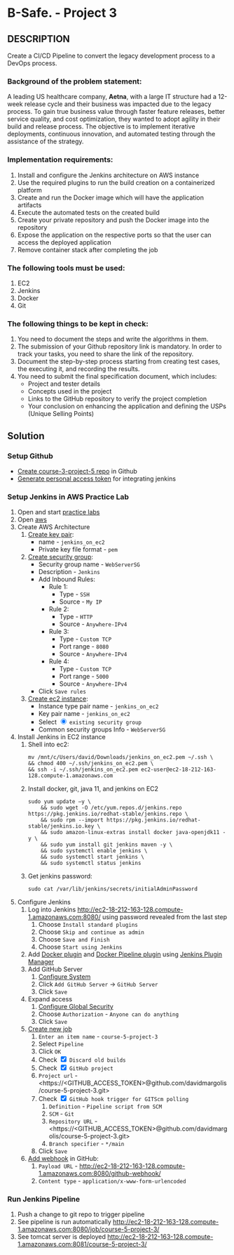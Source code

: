 # B-Safe. - Project 3 

## DESCRIPTION

Create a CI/CD Pipeline to convert the legacy development process to a DevOps
process.

### Background of the problem statement:

A leading US healthcare company, __Aetna__, with a large IT structure had a
12-week release cycle and their business was impacted due to the legacy
process. To gain true business value through faster feature releases, better
service quality, and cost optimization, they wanted to adopt agility in their
build and release process. The objective is to implement iterative
deployments, continuous innovation, and automated testing through the
assistance of the strategy.

### Implementation requirements:

1. Install and configure the Jenkins architecture on AWS instance
1. Use the required plugins to run the build creation on a containerized
    platform
1. Create and run the Docker image which will have the application artifacts
1. Execute the automated tests on the created build
1. Create your private repository and push the Docker image into the
    repository
1. Expose the application on the respective ports so that the user can access
    the deployed application
1. Remove container stack after completing the job

### The following tools must be used:

1. EC2
1. Jenkins
1. Docker
1. Git

### The following things to be kept in check:

1. You need to document the steps and write the algorithms in them.
1. The submission of your Github repository link is mandatory. In order to
    track your tasks, you need to share the link of the repository.
1. Document the step-by-step process starting from creating test cases, the
    executing it, and recording the results.
1. You need to submit the final specification document, which includes:
    - Project and tester details
    - Concepts used in the project
    - Links to the GitHub repository to verify the project completion
    - Your conclusion on enhancing the application and defining the USPs
        (Unique Selling Points)

## Solution

### Setup Github

- [Create course-3-project-5 repo](https://github.com/davidmargolis/course-3-project-5) in Github
- [Generate personal access token](https://github.com/settings/tokens/new) for integrating jenkins

### Setup Jenkins in AWS Practice Lab

1. Open and start [practice labs](https://caltech.lms.simplilearn.com/courses/4041/-PG-DO---CI%2FCD-Pipeline-with-Jenkins/practice-labs)
1. Open [aws](https://us-east-1.console.aws.amazon.com/console/home?region=us-east-1#)
1. Create AWS Architecture
    1. [Create key pair](https://us-east-1.console.aws.amazon.com/ec2/v2/home?region=us-east-1#CreateKeyPair:):
        - name - `jenkins_on_ec2`
        - Private key file format - `pem`
    1. [Create security group](https://us-east-1.console.aws.amazon.com/ec2/v2/home?region=us-east-1#CreateSecurityGroup:):
        - Security group name - `WebServerSG`
        - Description - `Jenkins`
        - Add Inbound Rules:
            - Rule 1:
                - Type - `SSH`
                - Source - `My IP`
            - Rule 2:
                - Type - `HTTP`
                - Source - `Anywhere-IPv4`
            - Rule 3:
                - Type - `Custom TCP`
                - Port range - `8080`
                - Source - `Anywhere-IPv4`
            - Rule 4:
                - Type - `Custom TCP`
                - Port range - `5000`
                - Source - `Anywhere-IPv4`
        - Click `Save rules`
    1. [Create ec2 instance](https://us-east-1.console.aws.amazon.com/ec2/v2/home?region=us-east-1#LaunchInstances:):
        - Instance type pair name - `jenkins_on_ec2`
        - Key pair name - `jenkins_on_ec2`
        - Select <input type=radio checked> `existing security group`
        - Common security groups Info - `WebServerSG`
1. Install Jenkins in EC2 instance
    1. Shell into ec2:
        ```
        mv /mnt/c/Users/david/Downloads/jenkins_on_ec2.pem ~/.ssh \
        && chmod 400 ~/.ssh/jenkins_on_ec2.pem \
        && ssh -i ~/.ssh/jenkins_on_ec2.pem ec2-user@ec2-18-212-163-128.compute-1.amazonaws.com
        ```
    1. Install docker, git, java 11, and jenkins on EC2
        ```
        sudo yum update –y \
            && sudo wget -O /etc/yum.repos.d/jenkins.repo https://pkg.jenkins.io/redhat-stable/jenkins.repo \
            && sudo rpm --import https://pkg.jenkins.io/redhat-stable/jenkins.io.key \
            && sudo amazon-linux-extras install docker java-openjdk11 -y \
            && sudo yum install git jenkins maven -y \
            && sudo systemctl enable jenkins \
            && sudo systemctl start jenkins \
            && sudo systemctl status jenkins
        ```
    1. Get jenkins password:
        ```
        sudo cat /var/lib/jenkins/secrets/initialAdminPassword
        ```
1. Configure Jenkins
    1. Log into Jenkins <http://ec2-18-212-163-128.compute-1.amazonaws.com:8080/> using password revealed from the last step
        1. Choose `Install standard plugins`
        1. Choose `Skip and continue as admin`
        1. Choose `Save and Finish`
        1. Choose `Start using Jenkins`
    1. Add [Docker plugin](https://plugins.jenkins.io/docker-plugin/) and [Docker Pipeline plugin](https://plugins.jenkins.io/docker-workflow/) using [Jenkins Plugin Manager](http://ec2-18-212-163-128.compute-1.amazonaws.com:8080/pluginManager/available)
    1. Add GitHub Server
        1. [Configure System](http://ec2-18-212-163-128.compute-1.amazonaws.com:8080/configure)
        1. Click `Add GitHub Server` -> `GitHub Server`
        1. Click `Save`
    1. Expand access
        1. [Configure Global Security](http://ec2-18-212-163-128.compute-1.amazonaws.com:8080/configureSecurity/)
        1. Choose `Authorization` - `Anyone can do anything`
        1. Click `Save`
    1. [Create new job](http://ec2-18-212-163-128.compute-1.amazonaws.com:8080/view/all/newJob)
        1. `Enter an item name` - `course-5-project-3`
        1. Select `Pipeline`
        1. Click `OK`
        1. Check <input type="checkbox" checked> `Discard old builds`
        1. Check <input type="checkbox" checked> `GitHub project`
        1. `Project url` - <https://<GITHUB_ACCESS_TOKEN>@github.com/davidmargolis/course-5-project-3.git>
        1. Check <input type="checkbox" checked> `GitHub hook trigger for GITScm polling`
            1. `Definition` - `Pipeline script from SCM`
            1. `SCM` - `Git`
            1. `Repository URL` - <https://<GITHUB_ACCESS_TOKEN>@github.com/davidmargolis/course-5-project-3.git>
            1. `Branch specifier` - `*/main`
        1. Click `Save`
    1. [Add webhook](https://github.com/davidmargolis/course-5-project-3/settings/hooks/new) in GitHub:
        1. `Payload URL` - <http://ec2-18-212-163-128.compute-1.amazonaws.com:8080/github-webhook/>
        1. `Content type` - `application/x-www-form-urlencoded`

### Run Jenkins Pipeline

1. Push a change to git repo to trigger pipeline
1. See pipeline is run automatically <http://ec2-18-212-163-128.compute-1.amazonaws.com:8080/job/course-5-project-3/>
1. See tomcat server is deployed <http://ec2-18-212-163-128.compute-1.amazonaws.com:8081/course-5-project-3/>
